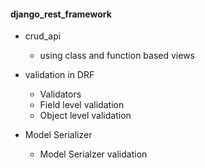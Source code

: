 #### django_rest_framework

- crud_api
   - using class and function based views

- validation in DRF
    - Validators
    - Field level validation
    - Object level validation
    
- Model Serializer
   - Model Serialzer validation 
